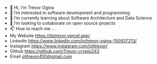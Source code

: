 - 👋 Hi, I’m Trevor Ogina
- 👀 I’m interested in software development and programming
- 🌱 I’m currently learning about Software Architecture and Data Science
- 💞️ I’m looking to collaborate on open source projects 
- 📫 How to reach me ...
- My Website    https://itstrevor.vercel.app/
- Linkedin   https://www.linkedin.com/in/trevor-ogina-150937213/
- Instagram  https://www.instagram.com/otitrevor/
- Github    https://github.com/Trevor-crypto243
- Email   otitrevor450@gmail.com

<!---
Trevor-crypto243/Trevor-crypto243 is a ✨ special ✨ repository because its `README.md` (this file) appears on your GitHub profile.
You can click the Preview link to take a look at your changes.
--->
